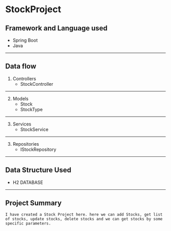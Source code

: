 # StockProject

## Framework and Language used
* Spring Boot
* Java
---

## Data flow
1. Controllers
    * StockController
---

2. Models
    * Stock
    * StockType
---

3. Services
    * StockService
---

3. Repositories
    * IStockRepository
---

## Data Structure Used
* H2 DATABASE
---

## Project Summary
```I have created a Stock Project here. here we can add Stocks, get list of stocks, update stocks, delete stocks and we can get stocks by some specific parameters.```



